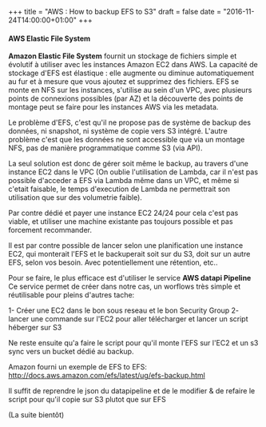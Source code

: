 +++
title = "AWS : How to backup EFS to S3"
draft = false
date = "2016-11-24T14:00:00+01:00"
+++

#### <i class="fa fa-amazon" aria-hidden="true"></i> AWS Elastic File System

<i class="fa fa-hdd-o" aria-hidden="true"></i> **Amazon Elastic File System** fournit un stockage de fichiers simple et évolutif à utiliser avec les instances Amazon EC2 dans AWS. 
La capacité de stockage d'EFS est élastique : elle augmente ou diminue automatiquement au fur et à mesure que vous ajoutez et supprimez des fichiers.
EFS se monte en NFS sur les instances, s'utilise au sein d'un VPC, avec plusieurs points de connexions possibles (par AZ) et la découverte des points de montage peut se faire pour les instances AWS via les metadata.

Le problème d'EFS, c'est qu'il ne propose pas de système de backup des données, ni snapshot, ni système de copie vers S3 intégré.
L'autre problème c'est que les données ne sont accessible que via un montage NFS, pas de manière programmatique comme S3 (via API).

La seul solution est donc de gérer soit même le backup, au travers d'une instance EC2 dans le VPC (On oublie l'utilisation de Lambda, car il n'est pas possible d'acceder a EFS via Lambda même dans un VPC, et même si c'etait faisable, le temps d'execution de Lambda ne permettrait son utilisation que sur des volumetrie faible).

Par contre dédié et payer une instance EC2 24/24 pour cela c'est pas viable, et utiliser une machine existante pas toujours possible et pas forcement recommander.

Il est par contre possible de lancer selon une planification une instance EC2, qui monterait l'EFS et le backuperait soit sur du S3, doit sur un autre EFS, selon vos besoin.
Avec potentiellement une rétention, etc..

Pour se faire, le plus efficace est d'utiliser le service <i class="fa fa-cog" aria-hidden="true"></i> **AWS datapi Pipeline**
Ce service permet de créer dans notre cas, un worflows très simple et réutilisable pour pleins d'autres tache:

1- Créer une EC2 dans le bon sous reseau et le bon Security Group
2- lancer une commande sur l'EC2 pour aller télécharger et lancer un script héberger sur S3

Ne reste ensuite qu'a faire le script pour qu'il monte l'EFS sur l'EC2 et un s3 sync vers un bucket dédié au backup.

Amazon fourni un exemple de EFS to EFS:
http://docs.aws.amazon.com/efs/latest/ug/efs-backup.html

Il suffit de reprendre le json du datapipeline et de le modifier & de refaire le script pour qu'il copie sur S3 plutot que sur EFS

(La suite bientôt)
